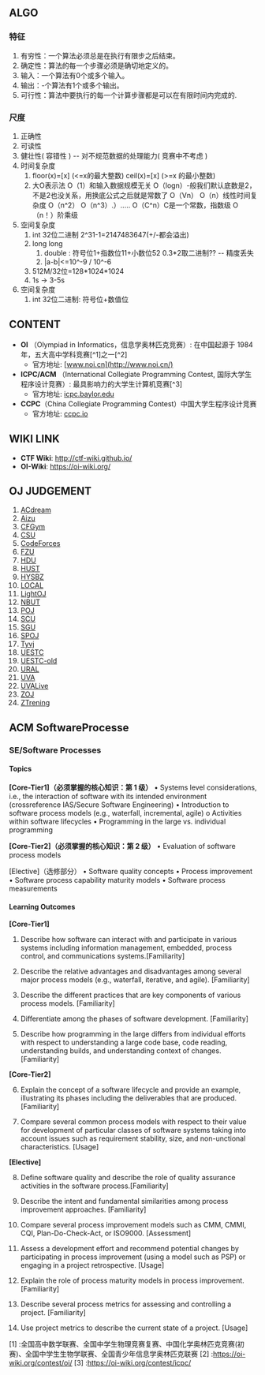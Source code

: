 ## ALGO



### 特征 
1. 有穷性：一个算法必须总是在执行有限步之后结束。
2. 确定性：算法的每一个步骤必须是确切地定义的。
3. 输入：一个算法有0个或多个输入。
4. 输出：-个算法有1个或多个输出。
5. 可行性：算法中要执行的每一个计算步骤都是可以在有限时间内完成的.

### 尺度
1. 正确性
2. 可读性
3. 健壮性( 容错性 ) -- 对不规范数据的处理能力( 竞赛中不考虑 )
4. 时间复杂度
    1. floor(x)=[x] (<=x的最大整数)  ceil(x)=[x] (>=x 的最小整数)
    2. 大O表示法
        O（1）和输入数据规模无关
        O（logn）-般我们默认底数是2，不是2也没关系，用换底公式之后就是常数了
        O（Vn）
        O（n）线性时间复杂度
        O（n^2）
        O（n^3）.）.....
        O（C^n）C是一个常数，指数级
        O（n！）阶乘级
5. 空间复杂度
    1. int 32位二进制 2^31-1=2147483647(+/-都会溢出)
    2. long long 
        1. double : 符号位1+指数位11+小数位52
            0.3*2取二进制?? -- 精度丢失
        2. |a-b|<=10^-9 / 10\^-6
    3. 512M/32位=128\*1024\*1024
    4. 1s -> 3-5s
6. 空间复杂度
    1. int 32位二进制:  符号位+数值位


## CONTENT

+ **OI** （Olympiad in Informatics，信息学奥林匹克竞赛）: 在中国起源于 1984 年，五大高中学科竞赛[^1]之一[^2]
  + 官方地址: [www.noi.cn](http://www.noi.cn/)
+ **ICPC/ACM** （International Collegiate Programming Contest, 国际大学生程序设计竞赛）: 最具影响力的大学生计算机竞赛[^3]
  + 官方地址: [icpc.baylor.edu](https://icpc.baylor.edu/)
+ **CCPC**（China Collegiate Programming Contest）中国大学生程序设计竞赛
  + 官方地址: [ccpc.io](https://ccpc.io/)

## WIKI LINK

+ **CTF Wiki**: http://ctf-wiki.github.io/
+ **OI-Wiki**: https://oi-wiki.org/

## OJ JUDGEMENT

1. [ACdream](http://acdream.info/)
2. [Aizu](http://judge.u-aizu.ac.jp/)
3. [CFGym](http://codeforces.com/gyms)
4. [CSU](http://acm.csu.edu.cn/)
5. [CodeForces](http://codeforces.com/)
6. [FZU](http://acm.fzu.edu.cn/)
7. [HDU](http://acm.hdu.edu.cn/)
8. [HUST](http://acm.hust.edu.cn/)
9. [HYSBZ](http://www.lydsy.com/JudgeOnline/)
10. [LOCAL](http://citel.bjtu.edu.cn/boj)
11. [LightOJ](http://lightoj.com/)
12. [NBUT](https://ac.2333.moe/)
13. [POJ](http://poj.org/)
14. [SCU](http://acm.scu.edu.cn/)
15. [SGU](http://acm.sgu.ru/)
16. [SPOJ](http://www.spoj.com/)
17. [Tyvj](http://www.tyvj.cn/)
18. [UESTC](http://acm.uestc.edu.cn/)
19. [UESTC-old](http://acm.uestc.edu.cn/)
20. [URAL](http://acm.timus.ru/)
21. [UVA](https://uva.onlinejudge.org/)
22. [UVALive](https://icpcarchive.ecs.baylor.edu/)
23. [ZOJ](http://acm.zju.edu.cn/onlinejudge/)  
24. [ZTrening](http://www.codah.club/)




## ACM SoftwareProcesse

### SE/Software Processes

#### Topics

**[Core-Tier1]（必须掌握的核心知识：第 1 级）**
• Systems level considerations, i.e., the interaction of software with its intended environment (crossreference IAS/Secure Software Engineering)
• Introduction to software process models (e.g., waterfall, incremental, agile)
o Activities within software lifecycles
• Programming in the large vs. individual programming

**[Core-Tier2]（必须掌握的核心知识：第 2 级）**
• Evaluation of software process models

[Elective]（选修部分）
• Software quality concepts
• Process improvement
• Software process capability maturity models
• Software process measurements

#### Learning Outcomes

**[Core-Tier1]**

1. Describe how software can interact with and participate in various systems including information management, embedded, process control, and communications systems.[Familiarity]

2. Describe the relative advantages and disadvantages among several major process models (e.g., waterfall, iterative, and agile). [Familiarity]

3. Describe the different practices that are key components of various process models. [Familiarity]

4. Differentiate among the phases of software development. [Familiarity]

5. Describe how programming in the large differs from individual efforts with respect to understanding a large code base, code reading, understanding builds, and understanding context of changes. [Familiarity]

**[Core-Tier2]**

6. Explain the concept of a software lifecycle and provide an example, illustrating its phases including the deliverables that are produced. [Familiarity]

7. Compare several common process models with respect to their value for development of particular classes of software systems taking into account issues such as requirement stability, size, and non-unctional characteristics. [Usage] 

**[Elective]**

8. Define software quality and describe the role of quality assurance activities in the software process.[Familiarity]

9. Describe the intent and fundamental similarities among process improvement approaches. [Familiarity]

10. Compare several process improvement models such as CMM, CMMI, CQI, Plan-Do-Check-Act, or ISO9000. [Assessment]

11. Assess a development effort and recommend potential changes by participating in process improvement (using a model such as PSP) or engaging in a project retrospective. [Usage]

12. Explain the role of process maturity models in process improvement. [Familiarity]

13. Describe several process metrics for assessing and controlling a project. [Familiarity]

14. Use project metrics to describe the current state of a project. [Usage]




[1] :全国高中数学联赛、全国中学生物理竞赛复赛、中国化学奥林匹克竞赛(初赛)、全国中学生生物学联赛、全国青少年信息学奥林匹克联赛
[2] :https://oi-wiki.org/contest/oi/
[3] :https://oi-wiki.org/contest/icpc/
